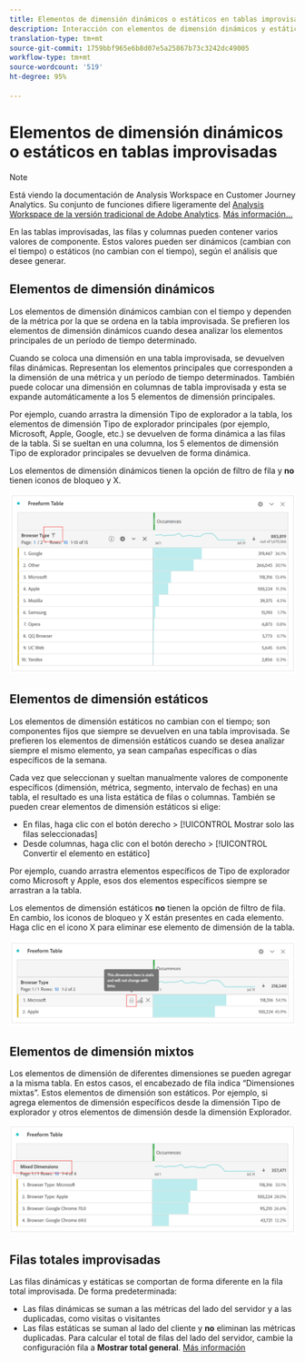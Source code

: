 ```yaml
---
title: Elementos de dimensión dinámicos o estáticos en tablas improvisadas
description: Interacción con elementos de dimensión dinámicos y estáticos en tablas.
translation-type: tm+mt
source-git-commit: 1759bbf965e6b8d07e5a25867b73c3242dc49005
workflow-type: tm+mt
source-wordcount: '519'
ht-degree: 95%

---
```



# Elementos de dimensión dinámicos o estáticos en tablas improvisadas

>[!NOTE]
>
>Está viendo la documentación de Analysis Workspace en Customer Journey Analytics. Su conjunto de funciones difiere ligeramente del [Analysis Workspace de la versión tradicional de Adobe Analytics](https://docs.adobe.com/content/help/es-ES/analytics/analyze/analysis-workspace/home.html). [Más información...](/help/getting-started/cja-aa.md)

En las tablas improvisadas, las filas y columnas pueden contener varios valores de componente. Estos valores pueden ser dinámicos (cambian con el tiempo) o estáticos (no cambian con el tiempo), según el análisis que desee generar.

## Elementos de dimensión dinámicos

Los elementos de dimensión dinámicos cambian con el tiempo y dependen de la métrica por la que se ordena en la tabla improvisada. Se prefieren los elementos de dimensión dinámicos cuando desea analizar los elementos principales de un período de tiempo determinado.

Cuando se coloca una dimensión en una tabla improvisada, se devuelven filas dinámicas. Representan los elementos principales que corresponden a la dimensión de una métrica y un período de tiempo determinados. También puede colocar una dimensión en columnas de tabla improvisada y esta se expande automáticamente a los 5 elementos de dimensión principales.

Por ejemplo, cuando arrastra la dimensión Tipo de explorador a la tabla, los elementos de dimensión Tipo de explorador principales (por ejemplo, Microsoft, Apple, Google, etc.) se devuelven de forma dinámica a las filas de la tabla. Si se sueltan en una columna, los 5 elementos de dimensión Tipo de explorador principales se devuelven de forma dinámica.

Los elementos de dimensión dinámicos tienen la opción de filtro de fila y **no** tienen iconos de bloqueo y X.

![](assets/dynamic-items.png)

## Elementos de dimensión estáticos

Los elementos de dimensión estáticos no cambian con el tiempo; son componentes fijos que siempre se devuelven en una tabla improvisada. Se prefieren los elementos de dimensión estáticos cuando se desea analizar siempre el mismo elemento, ya sean campañas específicas o días específicos de la semana.

Cada vez que seleccionan y sueltan manualmente valores de componente específicos (dimensión, métrica, segmento, intervalo de fechas) en una tabla, el resultado es una lista estática de filas o columnas. También se pueden crear elementos de dimensión estáticos si elige:

* En filas, haga clic con el botón derecho > [!UICONTROL Mostrar solo las filas seleccionadas]
* Desde columnas, haga clic con el botón derecho > [!UICONTROL Convertir el elemento en estático]

Por ejemplo, cuando arrastra elementos específicos de Tipo de explorador como Microsoft y Apple, esos dos elementos específicos siempre se arrastran a la tabla.

Los elementos de dimensión estáticos **no** tienen la opción de filtro de fila. En cambio, los iconos de bloqueo y X están presentes en cada elemento. Haga clic en el icono X para eliminar ese elemento de dimensión de la tabla.

![](assets/static-items.png)

## Elementos de dimensión mixtos

Los elementos de dimensión de diferentes dimensiones se pueden agregar a la misma tabla. En estos casos, el encabezado de fila indica “Dimensiones mixtas”. Estos elementos de dimensión son estáticos. Por ejemplo, si agrega elementos de dimensión específicos desde la dimensión Tipo de explorador y otros elementos de dimensión desde la dimensión Explorador.

![](assets/mixed-dimensions.png)

## Filas totales improvisadas

Las filas dinámicas y estáticas se comportan de forma diferente en la fila total improvisada. De forma predeterminada:

* Las filas dinámicas se suman a las métricas del lado del servidor y a las duplicadas, como visitas o visitantes
* Las filas estáticas se suman al lado del cliente y **no** eliminan las métricas duplicadas. Para calcular el total de filas del lado del servidor, cambie la configuración fila a **Mostrar total general**. [Más información](https://docs.adobe.com/content/help/en/analytics/analyze/analysis-workspace/visualizations/freeform-table/workspace-totals.html)


